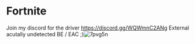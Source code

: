 # Fortnite
Join my discord for the driver https://discord.gg/WQWmnC2ANg
External
acutally undetected BE / EAC ;)![7pvg5n](https://github.com/Atrorr/FortniteInternal/assets/121629066/bbe563a8-ee33-483b-81e1-11d052e514bf)
